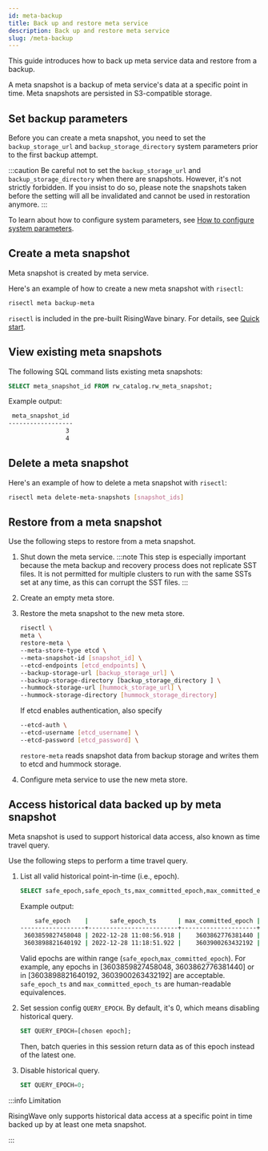 ```yaml
---
id: meta-backup
title: Back up and restore meta service
description: Back up and restore meta service
slug: /meta-backup
---
```

<head>
  <link rel="canonical" href="https://docs.risingwave.com/docs/current/meta-backup/" />
</head>

This guide introduces how to back up meta service data and restore from a backup.

A meta snapshot is a backup of meta service's data at a specific point in time. Meta snapshots are persisted in S3-compatible storage.

## Set backup parameters

Before you can create a meta snapshot, you need to set the `backup_storage_url` and `backup_storage_directory` system parameters prior to the first backup attempt.

:::caution
Be careful not to set the `backup_storage_url` and `backup_storage_directory` when there are snapshots. However, it's not strictly forbidden. If you insist to do so, please note the snapshots taken before the setting will all be invalidated and cannot be used in restoration anymore.
:::

To learn about how to configure system parameters, see [How to configure system parameters](../manage/view-configure-system-parameters.md#how-to-configure-system-parameters).

## Create a meta snapshot

Meta snapshot is created by meta service.

Here's an example of how to create a new meta snapshot with `risectl`:

```bash
risectl meta backup-meta
```

`risectl` is included in the pre-built RisingWave binary. For details, see [Quick start](get-started.md#binaries).

## View existing meta snapshots

The following SQL command lists existing meta snapshots:

```sql
SELECT meta_snapshot_id FROM rw_catalog.rw_meta_snapshot;
```

Example output:

```bash
 meta_snapshot_id 
------------------
                3
                4
```

## Delete a meta snapshot

Here's an example of how to delete a meta snapshot with `risectl`:

```bash
risectl meta delete-meta-snapshots [snapshot_ids]
```

## Restore from a meta snapshot

Use the following steps to restore from a meta snapshot.

1. Shut down the meta service.
    :::note
    This step is especially important because the meta backup and recovery process does not replicate SST files. It is not permitted for multiple clusters to run with the same SSTs set at any time, as this can corrupt the SST files.
    :::
2. Create an empty meta store.
3. Restore the meta snapshot to the new meta store.

    ```bash
    risectl \
    meta \
    restore-meta \
    --meta-store-type etcd \
    --meta-snapshot-id [snapshot_id] \
    --etcd-endpoints [etcd_endpoints] \
    --backup-storage-url [backup_storage_url] \
    --backup-storage-directory [backup_storage_directory ] \
    --hummock-storage-url [hummock_storage_url] \
    --hummock-storage-directory [hummock_storage_directory]
    ```

    If etcd enables authentication, also specify

    ```bash
    --etcd-auth \
    --etcd-username [etcd_username] \
    --etcd-password [etcd_password] \
    ```

    `restore-meta` reads snapshot data from backup storage and writes them to etcd and hummock storage.
4. Configure meta service to use the new meta store.

## Access historical data backed up by meta snapshot

Meta snapshot is used to support historical data access, also known as time travel query.

Use the following steps to perform a time travel query.

1. List all valid historical point-in-time (i.e., epoch).

    ```sql
    SELECT safe_epoch,safe_epoch_ts,max_committed_epoch,max_committed_epoch_ts FROM rw_catalog.rw_meta_snapshot;
    ```

   Example output:

    ```bash
        safe_epoch    |      safe_epoch_ts      | max_committed_epoch | max_committed_epoch_ts  
    ------------------+-------------------------+---------------------+-------------------------
     3603859827458048 | 2022-12-28 11:08:56.918 |    3603862776381440 | 2022-12-28 11:09:41.915
     3603898821640192 | 2022-12-28 11:18:51.922 |    3603900263432192 | 2022-12-28 11:19:13.922
    ```

   Valid epochs are within range (`safe_epoch`,`max_committed_epoch`). For example, any epochs in [3603859827458048, 3603862776381440] or in [3603898821640192, 3603900263432192] are acceptable.  
   `safe_epoch_ts` and `max_committed_epoch_ts` are human-readable equivalences.
2. Set session config `QUERY_EPOCH`. By default, it's 0, which means disabling historical query.

    ```sql
    SET QUERY_EPOCH=[chosen epoch];
    ```

   Then, batch queries in this session return data as of this epoch instead of the latest one.
3. Disable historical query.

    ```sql
    SET QUERY_EPOCH=0;
    ```

:::info Limitation

RisingWave only supports historical data access at a specific point in time backed up by at least one meta snapshot.

:::

